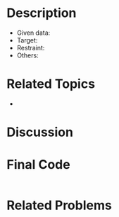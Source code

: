 Description
================
* Given data:
* Target: 
* Restraint: 
* Others: 

Related Topics
================
* 

Discussion
================

Final Code
================

```md

```

Related Problems
===============
